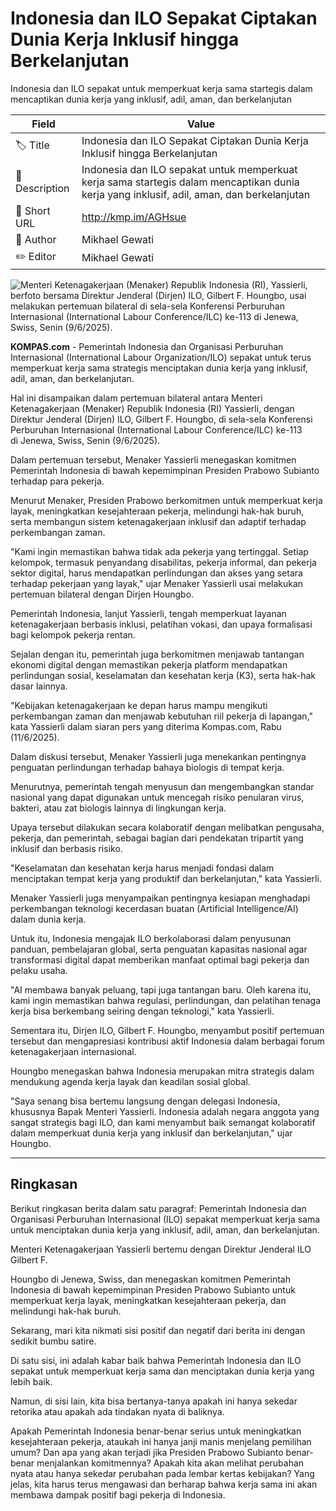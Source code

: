 # Indonesia dan ILO Sepakat Ciptakan Dunia Kerja Inklusif hingga Berkelanjutan

Indonesia dan ILO sepakat untuk memperkuat kerja sama startegis dalam  mencaptikan dunia kerja yang inklusif, adil, aman, dan berkelanjutan

| Field         | Value                                                       |
|---------------|-------------------------------------------------------------|
| 🏷️ Title       | Indonesia dan ILO Sepakat Ciptakan Dunia Kerja Inklusif hingga Berkelanjutan |
| 📝 Description | Indonesia dan ILO sepakat untuk memperkuat kerja sama startegis dalam  mencaptikan dunia kerja yang inklusif, adil, aman, dan berkelanjutan |
| 🔗 Short URL   | http://kmp.im/AGHsue |
| 👤 Author      | Mikhael Gewati |
| ✏️ Editor      | Mikhael Gewati |

![Menteri Ketenagakerjaan (Menaker) Republik Indonesia (RI), Yassierli, berfoto bersama Direktur Jenderal (Dirjen) ILO, Gilbert F. Houngbo, usai melakukan pertemuan bilateral di sela-sela Konferensi Perburuhan Internasional (International Labour Conference/ILC) ke-113 di Jenewa, Swiss, Senin (9/6/2025).](https://asset.kompas.com/crops/P82bv5hywLvc40Xd1JZp1-YxyjI=/0x0:4160x2773/750x500/data/photo/2025/06/11/68490e7696d29.jpg)

**KOMPAS.com** - Pemerintah Indonesia dan Organisasi Perburuhan Internasional (International Labour Organization/ILO) sepakat untuk terus memperkuat kerja sama strategis menciptakan dunia kerja yang inklusif, adil, aman, dan berkelanjutan.

Hal ini disampaikan dalam pertemuan bilateral antara Menteri Ketenagakerjaan (Menaker) Republik Indonesia (RI) Yassierli, dengan Direktur Jenderal (Dirjen) ILO, Gilbert F. Houngbo, di sela-sela Konferensi Perburuhan Internasional (International Labour Conference/ILC) ke-113 di Jenewa, Swiss, Senin (9/6/2025).

Dalam pertemuan tersebut, Menaker Yassierli menegaskan komitmen Pemerintah Indonesia di bawah kepemimpinan Presiden Prabowo Subianto terhadap para pekerja.

Menurut Menaker, Presiden Prabowo berkomitmen untuk memperkuat kerja layak, meningkatkan kesejahteraan pekerja, melindungi hak-hak buruh, serta membangun sistem ketenagakerjaan inklusif dan adaptif terhadap perkembangan zaman.

"Kami ingin memastikan bahwa tidak ada pekerja yang tertinggal. Setiap kelompok, termasuk penyandang disabilitas, pekerja informal, dan pekerja sektor digital, harus mendapatkan perlindungan dan akses yang setara terhadap pekerjaan yang layak," ujar Menaker Yassierli usai melakukan pertemuan bilateral dengan Dirjen Houngbo.

Pemerintah Indonesia, lanjut Yassierli, tengah memperkuat layanan ketenagakerjaan berbasis inklusi, pelatihan vokasi, dan upaya formalisasi bagi kelompok pekerja rentan.

Sejalan dengan itu, pemerintah juga berkomitmen menjawab tantangan ekonomi digital dengan memastikan pekerja platform mendapatkan perlindungan sosial, keselamatan dan kesehatan kerja (K3), serta hak-hak dasar lainnya.

"Kebijakan ketenagakerjaan ke depan harus mampu mengikuti perkembangan zaman dan menjawab kebutuhan riil pekerja di lapangan," kata Yassierli dalam siaran pers yang diterima Kompas.com, Rabu (11/6/2025).

Dalam diskusi tersebut, Menaker Yassierli juga menekankan pentingnya penguatan perlindungan terhadap bahaya biologis di tempat kerja.

Menurutnya, pemerintah tengah menyusun dan mengembangkan standar nasional yang dapat digunakan untuk mencegah risiko penularan virus, bakteri, atau zat biologis lainnya di lingkungan kerja.

Upaya tersebut dilakukan secara kolaboratif dengan melibatkan pengusaha, pekerja, dan pemerintah, sebagai bagian dari pendekatan tripartit yang inklusif dan berbasis risiko.

"Keselamatan dan kesehatan kerja harus menjadi fondasi dalam menciptakan tempat kerja yang produktif dan berkelanjutan," kata Yassierli.

Menaker Yassierli juga menyampaikan pentingnya kesiapan menghadapi perkembangan teknologi kecerdasan buatan (Artificial Intelligence/AI) dalam dunia kerja.

Untuk itu, Indonesia mengajak ILO berkolaborasi dalam penyusunan panduan, pembelajaran global, serta penguatan kapasitas nasional agar transformasi digital dapat memberikan manfaat optimal bagi pekerja dan pelaku usaha.

"AI membawa banyak peluang, tapi juga tantangan baru. Oleh karena itu, kami ingin memastikan bahwa regulasi, perlindungan, dan pelatihan tenaga kerja bisa berkembang seiring dengan teknologi," kata Yassierli.

Sementara itu, Dirjen ILO, Gilbert F. Houngbo, menyambut positif pertemuan tersebut dan mengapresiasi kontribusi aktif Indonesia dalam berbagai forum ketenagakerjaan internasional.

Houngbo menegaskan bahwa Indonesia merupakan mitra strategis dalam mendukung agenda kerja layak dan keadilan sosial global.

"Saya senang bisa bertemu langsung dengan delegasi Indonesia, khususnya Bapak Menteri Yassierli. Indonesia adalah negara anggota yang sangat strategis bagi ILO, dan kami menyambut baik semangat kolaboratif dalam memperkuat dunia kerja yang inklusif dan berkelanjutan," ujar Houngbo.

---
## Ringkasan

Berikut ringkasan berita dalam satu paragraf: Pemerintah Indonesia dan Organisasi Perburuhan Internasional (ILO) sepakat memperkuat kerja sama untuk menciptakan dunia kerja yang inklusif, adil, aman, dan berkelanjutan.

 Menteri Ketenagakerjaan Yassierli bertemu dengan Direktur Jenderal ILO Gilbert F.

 Houngbo di Jenewa, Swiss, dan menegaskan komitmen Pemerintah Indonesia di bawah kepemimpinan Presiden Prabowo Subianto untuk memperkuat kerja layak, meningkatkan kesejahteraan pekerja, dan melindungi hak-hak buruh.



Sekarang, mari kita nikmati sisi positif dan negatif dari berita ini dengan sedikit bumbu satire.

 Di satu sisi, ini adalah kabar baik bahwa Pemerintah Indonesia dan ILO sepakat untuk memperkuat kerja sama dan menciptakan dunia kerja yang lebih baik.

 Namun, di sisi lain, kita bisa bertanya-tanya apakah ini hanya sekedar retorika atau apakah ada tindakan nyata di baliknya.

 Apakah Pemerintah Indonesia benar-benar serius untuk meningkatkan kesejahteraan pekerja, ataukah ini hanya janji manis menjelang pemilihan umum? Dan apa yang akan terjadi jika Presiden Prabowo Subianto benar-benar menjalankan komitmennya? Apakah kita akan melihat perubahan nyata atau hanya sekedar perubahan pada lembar kertas kebijakan? Yang jelas, kita harus terus mengawasi dan berharap bahwa kerja sama ini akan membawa dampak positif bagi pekerja di Indonesia.
